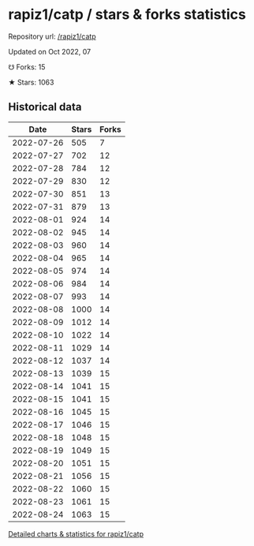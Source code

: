 # rapiz1/catp / stars & forks statistics

Repository url: [/rapiz1/catp](https://github.com/rapiz1/catp)

Updated on Oct 2022, 07

☋ Forks: 15

★ Stars: 1063

## Historical data
| Date | Stars | Forks |
|------|-------|-------|
| 2022-07-26 | 505 | 7 | 
| 2022-07-27 | 702 | 12 | 
| 2022-07-28 | 784 | 12 | 
| 2022-07-29 | 830 | 12 | 
| 2022-07-30 | 851 | 13 | 
| 2022-07-31 | 879 | 13 | 
| 2022-08-01 | 924 | 14 | 
| 2022-08-02 | 945 | 14 | 
| 2022-08-03 | 960 | 14 | 
| 2022-08-04 | 965 | 14 | 
| 2022-08-05 | 974 | 14 | 
| 2022-08-06 | 984 | 14 | 
| 2022-08-07 | 993 | 14 | 
| 2022-08-08 | 1000 | 14 | 
| 2022-08-09 | 1012 | 14 | 
| 2022-08-10 | 1022 | 14 | 
| 2022-08-11 | 1029 | 14 | 
| 2022-08-12 | 1037 | 14 | 
| 2022-08-13 | 1039 | 15 | 
| 2022-08-14 | 1041 | 15 | 
| 2022-08-15 | 1041 | 15 | 
| 2022-08-16 | 1045 | 15 | 
| 2022-08-17 | 1046 | 15 | 
| 2022-08-18 | 1048 | 15 | 
| 2022-08-19 | 1049 | 15 | 
| 2022-08-20 | 1051 | 15 | 
| 2022-08-21 | 1056 | 15 | 
| 2022-08-22 | 1060 | 15 | 
| 2022-08-23 | 1061 | 15 | 
| 2022-08-24 | 1063 | 15 | 


[Detailed charts & statistics for rapiz1/catp](https://reviewgithub.com/rep/rapiz1/catp)
